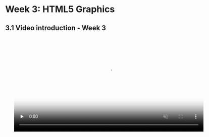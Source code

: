 # Week 3: HTML5 Graphics

## 3.1 Video introduction - Week 3


<video src="https://edx-video.net/W3CHTML5/W3CHTML5T315-V001000_DTH.mp4" preload="none" loop="loop" controls="controls" style="margin-left: 2em;" muted="" poster="https://bit.ly/2JtB40Q" width=600>
  <track src="https://courses.edx.org/courses/course-v1:W3Cx+HTML5.1x+2T2020/xblock/block-v1:W3Cx+HTML5.1x+2T2020+type@video+block@26e4294f08cf4145a10454b31750abb4/handler/transcript/download" kind="captions" srclang="en" label="English" default>
  Your browser does not support the HTML5 video element.
</video><br/>


